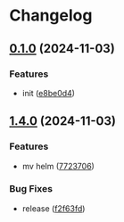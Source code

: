 # Changelog

## [0.1.0](https://github.com/cloudscalerio/cloudscaler/compare/v0.0.1...v0.1.0) (2024-11-03)


### Features

* init ([e8be0d4](https://github.com/cloudscalerio/cloudscaler/commit/e8be0d4f0a343363081908bf2a4e694d463ef676))

## [1.4.0](https://github.com/cloudscalerio/cloudscaler/compare/v1.3.0...v1.4.0) (2024-11-03)


### Features

* mv helm ([7723706](https://github.com/cloudscalerio/cloudscaler/commit/77237060943716ab3e5d99391fe6deabfb05759b))


### Bug Fixes

* release ([f2f63fd](https://github.com/cloudscalerio/cloudscaler/commit/f2f63fdc0511e70df4c948340f6f0f90ff8bbd4a))
